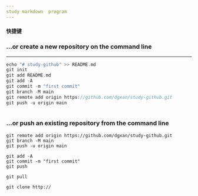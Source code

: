```yaml
---
study markdown  program
---
```




#### 快捷键

### …or create a new repository on the command line

---

```c
echo "# study-github" >> README.md
git init
git add README.md
git add -A
git commit -m "first commit"
git branch -M main
git remote add origin https://github.com/dgxan/study-github.git
git push -u origin main
                
```

### …or push an existing repository from the command line

```
git remote add origin https://github.com/dgxan/study-github.git
git branch -M main
git push -u origin main
```



```
git add -A
git commit -m "first commit"
git push 
```
```
git pull
```
```
git clone http://
```
